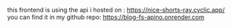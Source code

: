 this frontend is using the api i hosted on  : https://nice-shorts-ray.cyclic.app/ 
you can find it in my github repo: https://blog-fs-apino.onrender.com